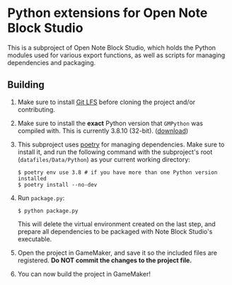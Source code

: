 # Python extensions for Open Note Block Studio

This is a subproject of Open Note Block Studio, which holds the Python modules used for various export functions, as well as scripts for managing dependencies and packaging.

## Building

1. Make sure to install [Git LFS](https://git-lfs.github.com/) before cloning the project and/or contributing.

2. Make sure to install the **exact** Python version that `GMPython` was compiled with. This is currently 3.8.10 (32-bit). ([download](https://www.python.org/downloads/release/python-3810/))

3. This subproject uses [poetry](https://python-poetry.org/) for managing dependencies. Make sure to install it, and run the following command with the subproject's root (`datafiles/Data/Python`) as your current working directory:

   ```shell
   $ poetry env use 3.8 # if you have more than one Python version installed
   $ poetry install --no-dev
   ```

4. Run `package.py`:

   ```shell
   $ python package.py
   ```

   This will delete the virtual environment created on the last step, and prepare all dependencies to be packaged with Note Block Studio's executable.

5. Open the project in GameMaker, and save it so the included files are registered. **Do NOT commit the changes to the project file.**

6. You can now build the project in GameMaker!

